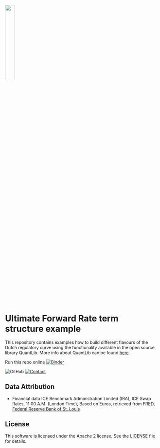 <img width="25%" src="https://uploads-ssl.webflow.com/5fe3e7bd2382b0d5adcf9755/5fe45f175b0aa8f5fde8da09_basispoint_jade.png">

# Ultimate Forward Rate term structure example

This repository contains examples how to build different flavours of the Dutch regulatory curve using the functionality available in the open source library QuantLib. More info about QuantLib can be found [here](https://www.quantlib.org/).

Run this repo online [![Binder](http://mybinder.org/badge_logo.svg)]()

![GitHub](https://img.shields.io/github/license/basis-point/ufr-example?style=flat-square)
[![Contact](https://img.shields.io/badge/Contact-Email-lightgrey?style=flat-square)](mailto:info@basispoint.io)


## Data Attribution

- Financial data ICE Benchmark Administration Limited (IBA), ICE Swap Rates, 11:00 A.M. (London Time), Based on Euros, retrieved from FRED, [Federal Reserve Bank of St. Louis](https://fred.stlouisfed.org/)


## License
This software is licensed under the Apache 2 license. See the [LICENSE](LICENSE) file for details.
